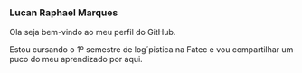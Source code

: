 ### Lucan Raphael Marques

Ola seja bem-vindo ao meu perfil do GitHub.

Estou cursando o 1º semestre de log´pistica na Fatec e vou compartilhar um puco do meu aprendizado por aqui.
